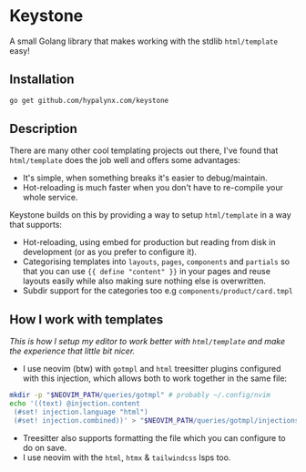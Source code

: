 # Keystone

A small Golang library that makes working with the stdlib `html/template` easy!

## Installation

```bash
go get github.com/hypalynx.com/keystone
```

## Description

There are many other cool templating projects out there, I've found that
`html/template` does the job well and offers some advantages:

- It's simple, when something breaks it's easier to debug/maintain.
- Hot-reloading is much faster when you don't have to re-compile your whole service.

Keystone builds on this by providing a way to setup `html/template` in a way that supports:

- Hot-reloading, using embed for production but reading from disk in
  development (or as you prefer to configure it).
- Categorising templates into `layouts`, `pages`, `components` and `partials`
  so that you can use `{{ define "content" }}` in your pages and reuse layouts
  easily while also making sure nothing else is overwritten.
- Subdir support for the categories too e.g `components/product/card.tmpl`

## How I work with templates

_This is how I setup my editor to work better with `html/template` and make the
experience that little bit nicer._

- I use neovim (btw) with `gotmpl` and `html` treesitter plugins configured
  with this injection, which allows both to work together in the same file:
```bash
mkdir -p "$NEOVIM_PATH/queries/gotmpl" # probably ~/.config/nvim
echo '((text) @injection.content
 (#set! injection.language "html")
 (#set! injection.combined))' > "$NEOVIM_PATH/queries/gotmpl/injections.scm"
```
- Treesitter also supports formatting the file which you can configure to do on save.
- I use neovim with the `html`, `htmx` & `tailwindcss` lsps too.
